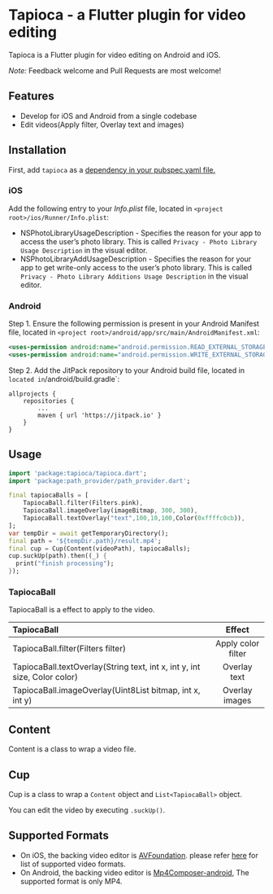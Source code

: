 # Tapioca - a Flutter plugin for video editing

Tapioca is a Flutter plugin for video editing on Android and iOS.

*Note:* Feedback welcome and Pull Requests are most welcome!

## Features

- Develop for iOS and Android from a single codebase
- Edit videos(Apply filter, Overlay text and images)

## Installation

First, add `tapioca` as a [dependency in your pubspec.yaml file.](https://flutter.dev/docs/development/packages-and-plugins/using-packages)

### iOS

Add the following entry to your _Info.plist_ file, located in `<project root>/ios/Runner/Info.plist`:

- NSPhotoLibraryUsageDescription - Specifies the reason for your app to access the user’s photo library. This is called `Privacy - Photo Library Usage Description` in the visual editor.
- NSPhotoLibraryAddUsageDescription - Specifies the reason for your app to get write-only access to the user’s photo library. This is called `Privacy - Photo Library Additions Usage Description` in the visual editor.


### Android

Step 1. Ensure the following permission is present in your Android Manifest file, located in `<project root>/android/app/src/main/AndroidManifest.xml`:

```xml
<uses-permission android:name="android.permission.READ_EXTERNAL_STORAGE" />
<uses-permission android:name="android.permission.WRITE_EXTERNAL_STORAGE" />
```

Step 2. Add the JitPack repository to your Android build file, located in ` located in `<project root>/android/build.gradle`:

```
allprojects {
	repositories {
		...
		maven { url 'https://jitpack.io' }
	}
}

```

## Usage

```dart
import 'package:tapioca/tapioca.dart';
import 'package:path_provider/path_provider.dart';

final tapiocaBalls = [
    TapiocaBall.filter(Filters.pink),
    TapiocaBall.imageOverlay(imageBitmap, 300, 300),
    TapiocaBall.textOverlay("text",100,10,100,Color(0xffffc0cb)),
];
var tempDir = await getTemporaryDirectory();
final path = '${tempDir.path}/result.mp4';
final cup = Cup(Content(videoPath), tapiocaBalls);
cup.suckUp(path).then((_) {
  print("finish processing");
});
```

### TapiocaBall

TapiocaBall is a effect to apply to the video.

|TapiocaBall|Effect|
|:-----------|:------:|
|TapiocaBall.filter(Filters filter)|Apply color filter|
|TapiocaBall.textOverlay(String text, int x, int y, int size, Color color)|Overlay text|
|TapiocaBall.imageOverlay(Uint8List bitmap, int x, int y)|Overlay images|

## Content

Content is a class to wrap a video file.

## Cup

Cup is a class to wrap a `Content` object and `List<TapiocaBall>` object.

You can edit the video by executing `.suckUp()`.


## Supported Formats

- On iOS, the backing video editor is [AVFoundation](https://developer.apple.com/documentation/avfoundation).
  please refer [here](https://developer.apple.com/documentation/avfoundation/avfiletype) for list of supported video formats.
- On Android, the backing video editor is [Mp4Composer-android](https://github.com/MasayukiSuda/Mp4Composer-android),
  The supported format is only MP4.

